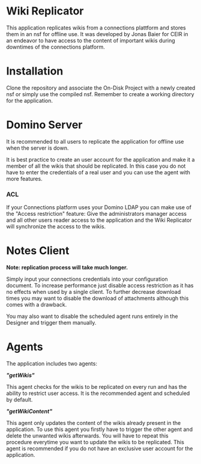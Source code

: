 # Wiki Replicator

This application replicates wikis from a connections plattform and stores them in an nsf for offline use. It was developed by Jonas Baier for CEIR in an endeavor to have access to the content of important wikis during downtimes of the connections platform.

# Installation

Clone the repository and associate the On-Disk Project with a newly created nsf or simply use the compiled nsf. Remember to create a working directory for the application.

# Domino Server

It is recommended to all users to replicate the application for offline use when the server is down.

It is best practice to create an user account for the application and make it a member of all the wikis that should be replicated. In this case you do not have to enter the credentials of a real user and you can use the agent with more features.

### ACL

If your Connections platform uses your Domino LDAP you can make use of the "Access restriction" feature:
Give the administrators manager access and all other users reader access to the application and the Wiki Replicator will synchronize the access to the wikis.



# Notes Client

**Note: replication process will take much longer.**

Simply input your connections credentials into your configuration document. To increase performance just disable access restriction as it has no effects when used by a single client. To further decrease download times you may want to disable the download of attachments although this comes with a drawback.

You may also want to disable the scheduled agent runs entirely in the Designer and trigger them manually.

# Agents

The application includes two agents:

***"getWikis"***

This agent checks for the wikis to be replicated on every run and has the ability to restrict user access. It is the recommended agent and scheduled by default.

***"getWikiContent"***

This agent only updates the content of the wikis already present in the application. To use this agent you firstly have to trigger the other agent and delete the unwanted wikis afterwards. You will have to repeat this procedure everytime you want to update the wikis to be replicated.
This agent is recommended if you do not have an exclusive user account for the application.
